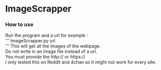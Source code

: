 # ImageScrapper
### How to use
Run the program and a url for example :  
'''
ImageScrapper.py url  
'''
This will get all the images of the webpage.  
Do not write in an image file instead of a url.  
You must provide the http:// or https://  
I only tested this on Reddit and 4chan so it might not work for every site.
